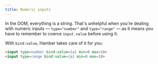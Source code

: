 ```yaml
---
title: Numeric inputs
---
```


In the DOM, everything is a string. That's unhelpful when you're dealing with numeric inputs — `type="number"` and `type="range"` — as it means you have to remember to coerce `input.value` before using it.

With `bind:value`, Hamber takes care of it for you:

```html
<input type=number bind:value={a} min=0 max=10>
<input type=range bind:value={a} min=0 max=10>
```
